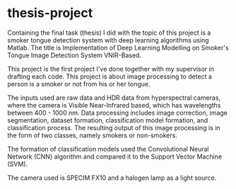 # thesis-project
Containing the final task (thesis) I did with the topic of this project is a smoker tongue detection system with deep learning algorithms using Matlab. The title is Implementation of Deep Learning Modelling on Smoker's Tongue Image Detection System VNIR-Based.

This project is the first project I've done together with my supervisor in drafting each code. This project is about image processing to detect a person is a smoker or not from his or her tongue. 

The inputs used are raw data and HDR data from hyperspectral cameras, where the camera is Visible Near-Infrared based, which has wavelengths between 400 - 1000 nm.  Data processing includes image correction, image segmentation, dataset formation, classification model formation, and classification process. The resulting output of this image processing is in the form of two classes, namely smokers or non-smokers.

The formation of classification models used the Convolutional Neural Network (CNN) algorithm and compared it to the Support Vector Machine (SVM).

The camera used is SPECIM FX10 and a halogen lamp as a light source. 
